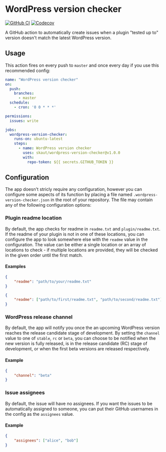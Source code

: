 # WordPress version checker

[![GitHub CI](https://img.shields.io/github/actions/workflow/status/skaut/wordpress-version-checker/CI.yml?label=CI&logo=github)](https://github.com/skaut/wordpress-version-checker/actions?query=branch%3Amaster)
[![Codecov](https://img.shields.io/codecov/c/gh/skaut/wordpress-version-checker?logo=codecov)](https://app.codecov.io/gh/skaut/wordpress-version-checker)

A GitHub action to automatically create issues when a plugin "tested up to" version doesn't match the latest WordPress version.

## Usage

This action fires on every push to `master` and once every day if you use this recommended config:

```yaml
name: "WordPress version checker"
on:
  push:
    branches:
      - master
  schedule:
    - cron: '0 0 * * *'

permissions:
  issues: write

jobs:
  wordpress-version-checker:
    runs-on: ubuntu-latest
    steps:
      - name: WordPress version checker
        uses: skaut/wordpress-version-checker@v1.0.0
        with:
          repo-token: ${{ secrets.GITHUB_TOKEN }}
```

## Configuration

The app doesn't stricly require any configuration, however you can configure some aspects of its function by placing a file named `.wordpress-version-checker.json` in the root of your repository. The file may contain any of the following configuration options:

### Plugin readme location

By default, the app checks for readme in `readme.txt` and `plugin/readme.txt`. If the readme of your plugin is not in one of these locations, you can configure the app to look somewhere else with the `readme` value in the configuration. The value can be either a single location or an array of locations to check - if multiple locations are provided, they will be checked in the given order until the first match.

#### Examples

```json
{
    "readme": "path/to/your/readme.txt"
}
```

```json
{
    "readme": ["path/to/first/readme.txt", "path/to/second/readme.txt"]
}
```

### WordPress release channel

By default, the app will notify you once the an upcoming WordPress version reaches the release candidate stage of development. By setting the `channel` value to one of `stable`, `rc` or `beta`, you can choose to be notified when the new version is fully released, is in the release candidate (RC) stage of development, or when the first beta versions are released respectively.

#### Example

```json
{
    "channel": "beta"
}
```

### Issue assignees

By default, the issue will have no assignees. If you want the issues to be automatically assigned to someone, you can put their GitHub usernames in the config as the `assignees` value.

#### Example

```json
{
    "assignees": ["alice", "bob"]
}
```
